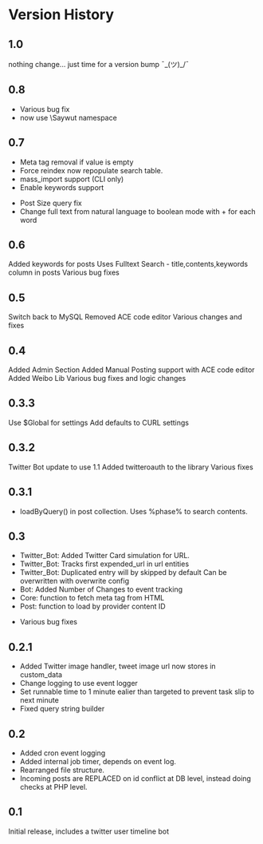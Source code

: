 Version History
===============
1.0
--------------------
nothing change... just time for a version bump ¯\_(ツ)_/¯

0.8
--------------------
+ Various bug fix
+ now use \Saywut namespace

0.7
--------------------
+ Meta tag removal if value is empty
+ Force reindex now repopulate search table.
+ mass_import support (CLI only)
+ Enable keywords support
* Post Size query fix
* Change full text from natural language to boolean mode with + for each word

0.6
-------------------
Added keywords for posts
Uses Fulltext Search - title,contents,keywords column in posts
Various bug fixes

0.5
-----
Switch back to MySQL
Removed ACE code editor
Various changes and fixes

0.4
-----
Added Admin Section
Added Manual Posting support with ACE code editor
Added Weibo Lib
Various bug fixes and logic changes


0.3.3
-----
Use $Global for settings
Add defaults to CURL settings

0.3.2
-----
Twitter Bot update to use 1.1
Added twitteroauth to the library
Various fixes

0.3.1
-----
+ loadByQuery() in post collection. Uses %phase% to search contents.

0.3
-----
+ Twitter_Bot: Added Twitter Card simulation for URL.
+ Twitter_Bot: Tracks first expended_url in url entities
+ Twitter_Bot: Duplicated entry will by skipped by default
     Can be overwritten with overwrite config
+ Bot: Added Number of Changes to event tracking
+ Core: function to fetch meta tag from HTML
+ Post: function to load by provider content ID
* Various bug fixes


0.2.1
-----
+ Added Twitter image handler, tweet image url now stores in custom_data
+ Change logging to use event logger
+ Set runnable time to 1 minute ealier than targeted to prevent task slip to next minute
+ Fixed query string builder


0.2
---
+ Added cron event logging
+ Added internal job timer, depends on event log.
+ Rearranged file structure.
+ Incoming posts are REPLACED on id conflict at DB level, instead doing checks at PHP level.


0.1
---
Initial release, includes a twitter user timeline bot
